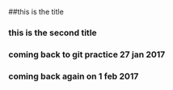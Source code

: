 ##this is the title
### this is the second title
### coming back to git practice 27 jan 2017
### coming back again on 1 feb 2017
